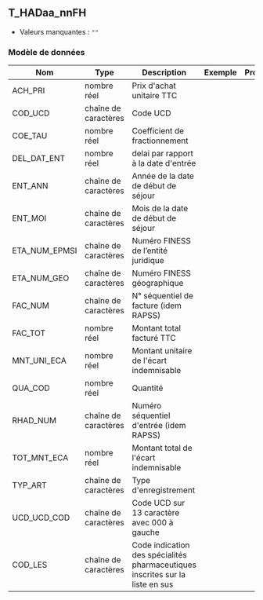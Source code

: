 ## T_HADaa_nnFH

- Valeurs manquantes : `""`

### Modèle de données

|Nom|Type|Description|Exemple|Propriétés|
|-|-|-|-|-|
|ACH_PRI|nombre réel|Prix d'achat unitaire TTC|||
|COD_UCD|chaîne de caractères|Code UCD|||
|COE_TAU|nombre réel|Coefficient de fractionnement|||
|DEL_DAT_ENT|nombre réel|delai par rapport à la date d'entrée|||
|ENT_ANN|chaîne de caractères|Année de la date de début de séjour|||
|ENT_MOI|chaîne de caractères|Mois de la date de début de séjour|||
|ETA_NUM_EPMSI|chaîne de caractères|Numéro FINESS de l’entité juridique|||
|ETA_NUM_GEO|chaîne de caractères|Numéro FINESS  géographique|||
|FAC_NUM|chaîne de caractères|N° séquentiel de facture (idem RAPSS)|||
|FAC_TOT|nombre réel|Montant total facturé TTC|||
|MNT_UNI_ECA|nombre réel|Montant unitaire de l'écart indemnisable|||
|QUA_COD|nombre réel|Quantité|||
|RHAD_NUM|chaîne de caractères|Numéro séquentiel d'entrée (idem RAPSS)|||
|TOT_MNT_ECA|nombre réel|Montant total de l'écart indemnisable|||
|TYP_ART|chaîne de caractères|Type d'enregistrement|||
|UCD_UCD_COD|chaîne de caractères|Code UCD sur 13 caractère avec 000 à gauche|||
|COD_LES|chaîne de caractères|Code indication des spécialités pharmaceutiques inscrites sur la liste en sus|||
